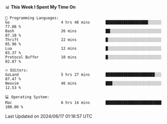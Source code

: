 <!--START_SECTION:waka-->
📊 **This Week I Spent My Time On** 

```text
💬 Programming Languages: 
Go                       4 hrs 48 mins       ███████████████████░░░░░░   77.08 % 
Bash                     26 mins             ██░░░░░░░░░░░░░░░░░░░░░░░   07.18 % 
Thrift                   22 mins             █░░░░░░░░░░░░░░░░░░░░░░░░   05.96 % 
Lua                      12 mins             █░░░░░░░░░░░░░░░░░░░░░░░░   03.37 % 
Protocol Buffer          10 mins             █░░░░░░░░░░░░░░░░░░░░░░░░   02.87 % 

🔥 Editors: 
GoLand                   5 hrs 27 mins       ██████████████████████░░░   87.47 % 
Neovim                   46 mins             ███░░░░░░░░░░░░░░░░░░░░░░   12.53 % 

💻 Operating System: 
Mac                      6 hrs 14 mins       █████████████████████████   100.00 % 
```


 Last Updated on 2024/06/17 01:16:57 UTC
<!--END_SECTION:waka-->
